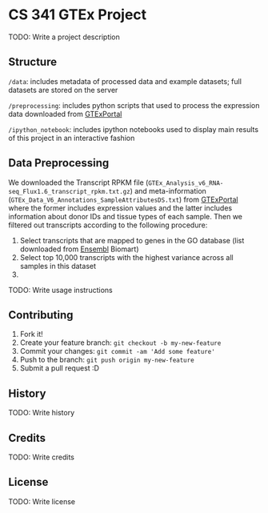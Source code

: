 # CS 341 GTEx Project  

TODO: Write a project description

## Structure

`/data`: includes metadata of processed data and example datasets; full datasets are stored on the server

`/preprocessing`: includes python scripts that used to process the expression data downloaded from [GTExPortal](http://www.gtexportal.org/home/datasets)

`/ipython_notebook`: includes ipython notebooks used to display main results of this project in an interactive fashion

## Data Preprocessing

We downloaded the Transcript RPKM file (`GTEx_Analysis_v6_RNA-seq_Flux1.6_transcript_rpkm.txt.gz`) and meta-information (`GTEx_Data_V6_Annotations_SampleAttributesDS.txt`) from [GTExPortal](http://www.gtexportal.org/home/datasets) where the former includes expression values and the latter includes information about donor IDs and tissue types of each sample. Then we filtered out transcripts according to the following procedure:

1. Select transcripts that are mapped to genes in the GO database (list downloaded from [Ensembl](http://uswest.ensembl.org/biomart/martview/e9b91b8cc3de4a51e3a6f7cacad17699) Biomart)
2. Select top 10,000 transcripts with the highest variance across all samples in this dataset
3. 

TODO: Write usage instructions

## Contributing

1. Fork it!
2. Create your feature branch: `git checkout -b my-new-feature`
3. Commit your changes: `git commit -am 'Add some feature'`
4. Push to the branch: `git push origin my-new-feature`
5. Submit a pull request :D

## History

TODO: Write history

## Credits

TODO: Write credits

## License

TODO: Write license
